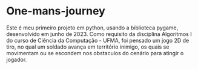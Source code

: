 # One-mans-journey
Este é meu primeiro projeto em python, usando a biblioteca pygame, desenvolvido em junho de 2023.
Como requisito da disciplina Algoritmos I do curso de Ciência da Computação - UFMA, foi pensado um jogo 2D de tiro, no qual um soldado avança em território inimigo, os quais se movimentam ou se escondem nos obstaculos do cenário para atingir o jogador.
